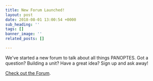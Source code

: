 ```yaml
---
title: New Forum Launched!
layout: post
date: 2018-08-01 13:00:54 +0000
sub_heading: ''
tags: []
banner_image: ''
related_posts: []

---
```

We've started a new forum to talk about all things PANOPTES. Got a question? Building a unit? Have a great idea? Sign up and ask away!

[Check out the Forum](https://forum.projectpanoptes.org).